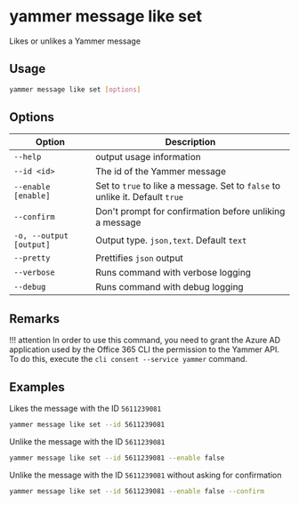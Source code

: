 # yammer message like set

Likes or unlikes a Yammer message

## Usage

```sh
yammer message like set [options]
```

## Options

Option|Description
------|-----------
`--help`|output usage information
`--id <id>`|The id of the Yammer message
`--enable [enable]`|Set to `true` to like a message. Set to `false` to unlike it. Default `true`
`--confirm`|Don't prompt for confirmation before unliking a message
`-o, --output [output]`|Output type. `json,text`. Default `text`
`--pretty`|Prettifies `json` output
`--verbose`|Runs command with verbose logging
`--debug`|Runs command with debug logging

## Remarks

!!! attention
    In order to use this command, you need to grant the Azure AD application used by the Office 365 CLI the permission to the Yammer API. To do this, execute the `cli consent --service yammer` command.

## Examples

Likes the message with the ID `5611239081`

```sh
yammer message like set --id 5611239081
```

Unlike the message with the ID `5611239081`

```sh
yammer message like set --id 5611239081 --enable false
```

Unlike the message with the ID `5611239081` without asking for confirmation

```sh
yammer message like set --id 5611239081 --enable false --confirm
```

